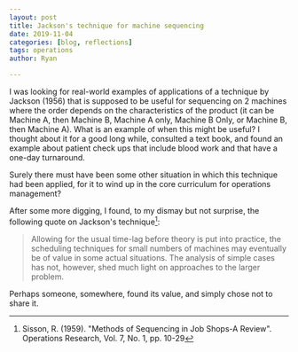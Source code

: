 ```yaml
---
layout: post
title: Jackson's technique for machine sequencing
date: 2019-11-04
categories: [blog, reflections]
tags: operations
author: Ryan

---
```


I was looking for real-world examples of applications of a technique by Jackson (1956) that is supposed to be useful for sequencing on 2 machines where the order depends on the characteristics of the product (it can be Machine A, then Machine B, Machine A only, Machine B Only, or Machine B, then Machine A).  What is an example of when this might be useful? I thought about it for a good long while, consulted a text book, and found an example about patient check ups that include blood work and that have a one-day turnaround.

Surely there must have been some other situation in which this technique had been applied, for it to wind up in the core curriculum for operations management?

After some more digging, I found, to my dismay but not surprise, the following quote on Jackson's technique[^fn1]:

<blockquote>
Allowing for the usual time-lag before theory is put into practice, the scheduling techniques for small numbers of machines may eventually be of value in some actual situations. The analysis of simple cases has not, however, shed much light on approaches to the larger problem.
</blockquote>

Perhaps someone, somewhere, found its value, and simply chose not to share it.

[^fn1]: Sisson, R. (1959). "Methods of Sequencing in Job Shops-A Review". Operations Research, Vol. 7, No. 1, pp. 10-29
